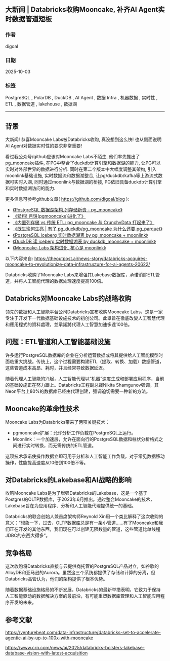 ## 大新闻 | Databricks收购Mooncake, 补齐AI Agent实时数据管道短板   
          
### 作者          
digoal          
          
### 日期          
2025-10-03         
          
### 标签          
PostgreSQL , PolarDB , DuckDB , AI Agent , 数据 Infra , 机器数据 , 实时性 , ETL , 数据管道 , lakehouse , 数据湖       
          
----          
          
## 背景  
大新闻! 恭喜Mooncake Labs被Databricks收购, 真没想到这么快! 也从侧面说明AI Agent对数据实时性的要求非常重要!   
  
看过我公众号/github应该对Mooncake Labs不陌生, 他们率先推出了pg_mooncake插件, 在PG中整合了duckdb计算引擎和数据湖的能力, 让PG可以实时对外部世界的数据进行分析. 同时在第二个版本中大幅度调整其架构, 引入moonlink基础设施, 实时数据流和数据湖整合, 让pg/duckdb/kafka等上游流式数据可实时入湖, 同时通过moonlink与数据湖的桥接, PG依旧具备duckdb计算引擎和实时数据湖访问的能力.   
  
更多信息可参考github文章( https://github.com/digoal/blog ):   
- [《PostgreSQL 数据湖架构,列存储新贵 - pg_mooncake》](../202410/20241031_01.md)    
- [《猛料! 月饼(pgmooncake)进化了》](../202501/20250117_01.md)    
- [《内置列存储 vs 传统 ETL: pg_mooncake 与 CrunchyData 打起来了》](../202502/20250220_03.md)    
- [《既生瑜何生亮 | 有了 pg_duckdb/pg_mooncake 为什么还要 pg_parquet》](../202508/20250829_09.md)    
- [《PostgreSQL iceberg 实时数据湖表 by pg_mooncake + moonlink》](../202509/20250915_08.md)    
- [《DuckDB 读 iceberg 实时数据湖表 by duckdb_mooncake + moonlink》](../202509/20250915_07.md)    
- [《Mooncake-Labs 架构进化, 核心是 moonlink》](../202509/20250915_01.md)    
  
以下内容来自: https://theoutpost.ai/news-story/databricks-acquires-mooncake-to-revolutionize-data-infrastructure-for-ai-agents-20622/  
  
Databricks收购了Mooncake Labs来增强其Lakebase数据库，承诺消除ETL管道，并将人工智能代理的数据处理速度提高100倍。  
  
## Databricks对Mooncake Labs的战略收购  
领先的数据和人工智能平台公司Databricks宣布收购Mooncake Labs，这是一家专注于开发下一代数据基础设施技术的初创公司。此舉旨在徹底改變人工智慧代理和應用程式的資料處理，並承諾將代理人工智慧加速多達100倍。  
  
## 问题：ETL管道和人工智能基础设施  
许多运行PostgreSQL数据库的企业在分析运营数据或将其提供给人工智能模型时面临重大挑战。传统上，这个过程需要构建ETL（提取、转换、加载）数据管道，这些管道成本高昂、耗时，并且经常导致数据延迟。  
  
随着代理人工智能的兴起，人工智能代理以“机器”速度生成和部署应用程序，当前的基础设施正在努力跟上。Databricks工程副总裁Nikita Shamgunov强调，其Neon平台上80%的数据库已经由代理创建，强调迫切需要一种新的方法。  
  
## Mooncake的革命性技术  
Mooncake Labs为Databricks带来了两项关键技术：  
- pgmooncake扩展：允许分析工作负载在PostgreSQL上运行。  
- Moonlink：一个加速层，允许在面向行的PostgreSQL数据和柱状分析格式之间进行实时转换，而无需传统的ETL管道。  
  
这项技术承诺使操作数据立即可用于分析和人工智能工作负载，对于常见数据移动操作，性能提高速度从10倍到100倍不等。  
  
## 对Databricks的Lakebase和AI战略的影响  
收购Mooncake Labs是为了增强Databricks的Lakebase，这是一个基于Postgres的OLTP数据库，于2023年6月推出。通过整合Mooncake的技术，Lakebase旨在为应用程序、分析和人工智能代理提供统一的基础。  
  
Databricks的联合创始人兼首席架构师Reynold Xin用一个类比解释了这次收购的意义：“想象一下，过去，OLTP数据库总是有一条小管道......有了Mooncake和我们正在开发的其他东西，我们现在可以创建无限数量的管道，这些管道比单线程JDBC的东西大得多”。  
  
## 竞争格局  
这次收购将Databricks直接与云提供商托管的PostgreSQL产品对立，如谷歌的AlloyDB和亚马逊的Aurora。虽然这三个系统都提供了存储和计算的分离，但Databricks高管认为，他们的架构提供了根本优势。  
  
随着数据基础设施格局的不断发展，Databricks的最新举措表明，它致力于保持人工智能驱动的数据解决方案的最前沿，有可能重塑数据库管理和人工智能应用程序开发的未来。  
  
## 参考文献  
  
https://venturebeat.com/data-infrastructure/databricks-set-to-accelerate-agentic-ai-by-up-to-100x-with-mooncake  
  
https://www.crn.com/news/ai/2025/databricks-bolsters-lakebase-database-vision-with-latest-acquisition  
  
